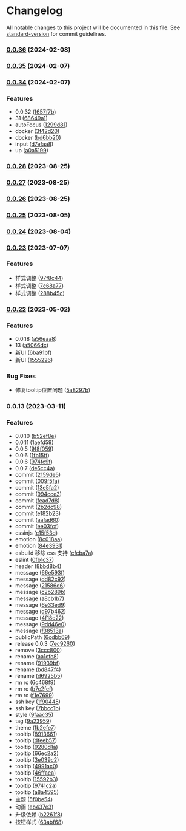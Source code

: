 # Changelog

All notable changes to this project will be documented in this file. See [standard-version](https://github.com/conventional-changelog/standard-version) for commit guidelines.

### [0.0.36](https://github.com/oocc-run/oc-design/compare/v0.0.35...v0.0.36) (2024-02-08)

### [0.0.35](https://github.com/oocc-run/oc-design/compare/v0.0.34...v0.0.35) (2024-02-07)

### [0.0.34](https://github.com/oocc-run/oc-design/compare/v0.0.28...v0.0.34) (2024-02-07)


### Features

* 0.0.32 ([f657f7b](https://github.com/oocc-run/oc-design/commit/f657f7b7f13d475ad8389abeae75714047b586e6))
* 31 ([68649a1](https://github.com/oocc-run/oc-design/commit/68649a13e41ae971813700a9e3a6011393d3c100))
* autoFocus ([1299d81](https://github.com/oocc-run/oc-design/commit/1299d8113365664cae39b21c02efd13018c90396))
* docker ([3f42d20](https://github.com/oocc-run/oc-design/commit/3f42d2089f2a17eeb9d90a7b0f95b13df31b8354))
* docker ([bd6bb20](https://github.com/oocc-run/oc-design/commit/bd6bb20a1a6466d3e62295ab525f6d812cbd04ca))
* input ([d7efaa8](https://github.com/oocc-run/oc-design/commit/d7efaa8fe58f28b211edc0f5a68f6ec050715c05))
* up ([a0a5199](https://github.com/oocc-run/oc-design/commit/a0a5199902ca02834ff9b56e0c4fd7be41e60974))

### [0.0.28](https://github.com/oocc-run/oc-design/compare/v0.0.27...v0.0.28) (2023-08-25)

### [0.0.27](https://github.com/oocc-run/oc-design/compare/v0.0.26...v0.0.27) (2023-08-25)

### [0.0.26](https://github.com/oocc-run/oc-design/compare/v0.0.25...v0.0.26) (2023-08-25)

### [0.0.25](https://github.com/oocc-run/oc-design/compare/v0.0.24...v0.0.25) (2023-08-05)

### [0.0.24](https://github.com/oocc-run/oc-design/compare/v0.0.23...v0.0.24) (2023-08-04)

### [0.0.23](https://github.com/oocc-run/oc-design/compare/v0.0.22...v0.0.23) (2023-07-07)


### Features

* 样式调整 ([97f8c44](https://github.com/oocc-run/oc-design/commit/97f8c44411b486008749e779afad15d1cd0d4dbc))
* 样式调整 ([7c68a77](https://github.com/oocc-run/oc-design/commit/7c68a77ca1728143279092662b1a69a348bc432a))
* 样式调整 ([288b45c](https://github.com/oocc-run/oc-design/commit/288b45ca3f95057d89f1c3664009045317700329))

### [0.0.22](https://github.com/oocc-run/oc-design/compare/v0.0.13...v0.0.22) (2023-05-02)


### Features

* 0.0.18 ([a56eaa8](https://github.com/oocc-run/oc-design/commit/a56eaa8a2fd5a9abcd1d83edc969ab3db0cb4bd4))
* 13 ([a5066dc](https://github.com/oocc-run/oc-design/commit/a5066dc74818c4c273d3ffef22aa962341b1c1d2))
* 新UI ([6ba91bf](https://github.com/oocc-run/oc-design/commit/6ba91bf9aba6fa77cdbb04fc94cb7d0e2df2266d))
* 新UI ([1555226](https://github.com/oocc-run/oc-design/commit/15552267f68a4735bfdb4cb758de632ba9bb88ff))


### Bug Fixes

* 修复tooltip位置问题 ([5a8297b](https://github.com/oocc-run/oc-design/commit/5a8297b53e2b36d5e67e11f5b7cffbcd18a2c3a1))

### 0.0.13 (2023-03-11)

### Features

- 0.0.10 ([b52ef8e](https://github.com/oocc-run/oc-design/commit/b52ef8eb3bd1aeb6c8bf6c7a023b1c3e052234bf))
- 0.0.11 ([1aefd59](https://github.com/oocc-run/oc-design/commit/1aefd59210ee95fdae5ec4f597daef18365a093d))
- 0.0.5 ([9f8f059](https://github.com/oocc-run/oc-design/commit/9f8f059343ac2f4287739dbc1e15b2aeb8648417))
- 0.0.6 ([1fb15ff](https://github.com/oocc-run/oc-design/commit/1fb15ffd1d7499d2306af47ac97976c9f1f65123))
- 0.0.6 ([974fc9f](https://github.com/oocc-run/oc-design/commit/974fc9fb8d58b3070410d7857e3f348974c8b126))
- 0.0.7 ([de5cc4a](https://github.com/oocc-run/oc-design/commit/de5cc4a2a13c8d9be2a93470b3f4ef6da5d72f4e))
- commit ([2159de5](https://github.com/oocc-run/oc-design/commit/2159de5f3d0e0b993ebd2d6cb96b294952bcfdef))
- commit ([009f5fa](https://github.com/oocc-run/oc-design/commit/009f5fa8df5163db65b078ebf217e4e8f2246dcc))
- commit ([13e5fa2](https://github.com/oocc-run/oc-design/commit/13e5fa2a9949cc447a221f391416c1ced37e1db8))
- commit ([994cce3](https://github.com/oocc-run/oc-design/commit/994cce3d45c5fd06a3450bce9ec352b5f978f093))
- commit ([fead7d8](https://github.com/oocc-run/oc-design/commit/fead7d8e13d76d7ac437e145e85d8798b6e2499f))
- commit ([2b2dc98](https://github.com/oocc-run/oc-design/commit/2b2dc98e39240b2852f2e7fd778264032757f329))
- commit ([e182b23](https://github.com/oocc-run/oc-design/commit/e182b23724f5ab1e0d464493bf864eb9cc9745ea))
- commit ([aafad60](https://github.com/oocc-run/oc-design/commit/aafad60fecbb6912e7466e8eb494b66909c4b6a5))
- commit ([ee03fcf](https://github.com/oocc-run/oc-design/commit/ee03fcfd2e18d997d80779149411ad24dfec5a34))
- cssinjs ([c15f53d](https://github.com/oocc-run/oc-design/commit/c15f53db4d7aba8a401e056d543f65a8219bd3a3))
- emotion ([8c018aa](https://github.com/oocc-run/oc-design/commit/8c018aa885548d15e1b76d38204878be550da274))
- emotion ([84e3931](https://github.com/oocc-run/oc-design/commit/84e3931d7d923cdc9156f7c0ed4b94b7c2364d2a))
- esbuild 移除 css 支持 ([cfcba7a](https://github.com/oocc-run/oc-design/commit/cfcba7af3ee4fafbff02a17e1eb0631dc90eb7f1))
- eslint ([0fb1c37](https://github.com/oocc-run/oc-design/commit/0fb1c37e6de7125862f109a654cdf7e8b020eaaf))
- header ([8bbd8b4](https://github.com/oocc-run/oc-design/commit/8bbd8b4198462bede70bb44ab8e50530a9c70e66))
- message ([66e593f](https://github.com/oocc-run/oc-design/commit/66e593f0b3d308155117f437a9942444cc7b5b47))
- message ([dd82c92](https://github.com/oocc-run/oc-design/commit/dd82c920ece997457611eb1e59c1bc9771cdf66f))
- message ([21586d6](https://github.com/oocc-run/oc-design/commit/21586d6d1e9f62ff46c5b645909ff4cc605ed7f8))
- message ([c2b289b](https://github.com/oocc-run/oc-design/commit/c2b289bccaf1a82dd46364861c0291dce0edce8c))
- message ([a8cb1b7](https://github.com/oocc-run/oc-design/commit/a8cb1b7c70a387834fdcd52da34005cc8dbadd61))
- message ([6e33ed9](https://github.com/oocc-run/oc-design/commit/6e33ed9fcc6b0516d47d684551a65b33f5eabb40))
- message ([d97b462](https://github.com/oocc-run/oc-design/commit/d97b4622826d07433714ecf1fbc496fe30c20513))
- message ([4f18e22](https://github.com/oocc-run/oc-design/commit/4f18e2284fc0ecdc643a647f3b594156ead2a30f))
- message ([9dd46e0](https://github.com/oocc-run/oc-design/commit/9dd46e0f0d7bb84c41b7542f405fbc5deae22d1f))
- message ([f38513a](https://github.com/oocc-run/oc-design/commit/f38513abb1cbd155c02b4eb4dc2a845f1351c6d7))
- publicPath ([6cdbb69](https://github.com/oocc-run/oc-design/commit/6cdbb69eef5ff354b69a0f628affea5e3f75be49))
- release 0.0.3 ([7ec9260](https://github.com/oocc-run/oc-design/commit/7ec92604545715a511e256141f3fba6d56a89a88))
- remove ([3ccc800](https://github.com/oocc-run/oc-design/commit/3ccc800aa382bccde3bd367f85209a42899fd37e))
- rename ([aa1cfc8](https://github.com/oocc-run/oc-design/commit/aa1cfc8c606ed3d10f6b86c762efe46b0eeda27d))
- rename ([91939bf](https://github.com/oocc-run/oc-design/commit/91939bfaf92abdaf6f897224e937b24d2fc74f3e))
- rename ([bd847f4](https://github.com/oocc-run/oc-design/commit/bd847f4b3c58a6cd473afd3dd53f1c731d316c05))
- rename ([d6925b5](https://github.com/oocc-run/oc-design/commit/d6925b580b67c9d792f2f6e8fee3a7fe7a0347a2))
- rm rc ([6c468f9](https://github.com/oocc-run/oc-design/commit/6c468f958074a7711f931c4fb7fe598ab7fc3a36))
- rm rc ([b7c2fef](https://github.com/oocc-run/oc-design/commit/b7c2fef11b21c42be7e90331145aadf5ab367c16))
- rm rc ([f1e7699](https://github.com/oocc-run/oc-design/commit/f1e76994ed57b9aa9a4ccdb8b5dde7406ec9d6d3))
- ssh key ([1f90445](https://github.com/oocc-run/oc-design/commit/1f90445dd2b4e338369f441c6bd9ccf238b58c50))
- ssh key ([7bbcc1b](https://github.com/oocc-run/oc-design/commit/7bbcc1baa3aa7a02166d21c7d2b8d98191bd6c27))
- style ([9faac35](https://github.com/oocc-run/oc-design/commit/9faac35b24d15fbe33c72f5ed7f0b9c7b233e5fc))
- tag ([9a23959](https://github.com/oocc-run/oc-design/commit/9a23959f2fa3f5bae1bfcaf701eb5ef95e9c2600))
- theme ([fb2efe7](https://github.com/oocc-run/oc-design/commit/fb2efe71372a11984a8bdbd7afa03d2d7267036b))
- tooltip ([8913661](https://github.com/oocc-run/oc-design/commit/891366112c791306d95ed43116801b4461847360))
- tooltip ([dfeeb57](https://github.com/oocc-run/oc-design/commit/dfeeb57835bd501cecd3200634ac1b923fd4c27e))
- tooltip ([9280d1a](https://github.com/oocc-run/oc-design/commit/9280d1a8294010bf7dff30cd3754cebe238191ca))
- tooltip ([66ec2a2](https://github.com/oocc-run/oc-design/commit/66ec2a28a5245d7009e77b2b537a2e494c73a8a0))
- tooltip ([3e039c2](https://github.com/oocc-run/oc-design/commit/3e039c20820ea99c972e12cd9e55cedd6eb2c366))
- tooltip ([4991ac0](https://github.com/oocc-run/oc-design/commit/4991ac01d2de30fb00505dbf7be1c2bd1ad2b59a))
- tooltip ([46ffaea](https://github.com/oocc-run/oc-design/commit/46ffaea917e09590ba7769d44a5a591c2134b5c5))
- tooltip ([15592b3](https://github.com/oocc-run/oc-design/commit/15592b3231773bc889631d2a9603d7c65a69e892))
- tooltip ([9741c2a](https://github.com/oocc-run/oc-design/commit/9741c2a06f31c095ba7a69801673c5b55ca7dd56))
- tooltip ([a8a4595](https://github.com/oocc-run/oc-design/commit/a8a4595b842b3d25cf0c8c12924b2e90772e37ee))
- 主题 ([5f0be54](https://github.com/oocc-run/oc-design/commit/5f0be541f3feb6449c9b3feb04eab50698419b2d))
- 动画 ([eb437e3](https://github.com/oocc-run/oc-design/commit/eb437e35431e3f3506b6d0abfa929ace5ba6a32c))
- 升级依赖 ([b2261f8](https://github.com/oocc-run/oc-design/commit/b2261f83f52cb286fb814db925f33f38a0c7bba1))
- 按钮样式 ([63abf68](https://github.com/oocc-run/oc-design/commit/63abf68726e437556c1f4bd447318b7b5843bd1d))
